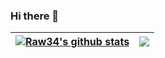 ### Hi there 👋

<!--
**raw34/raw34** is a ✨ _special_ ✨ repository because its `README.md` (this file) appears on your GitHub profile.

Here are some ideas to get you started:

- 🔭 I’m currently working on ...
- 🌱 I’m currently learning ...
- 👯 I’m looking to collaborate on ...
- 🤔 I’m looking for help with ...
- 💬 Ask me about ...
- 📫 How to reach me: ...
- 😄 Pronouns: ...
- ⚡ Fun fact: ...
-->


| <a href="https://github.com/raw34/github-readme-stats"><img align="center" src="https://github-readme-stats.vercel.app/api?username=raw34&layout=compact&show_icons=true&include_all_commits=true=&hide_border=true" alt="Raw34's github stats" /></a> | <a href="https://github.com/raw34/github-readme-stats"><img align="center" src="https://github-readme-stats.vercel.app/api/top-langs/?username=raw34&layout=compact&hide_border=true" /></a> |
| ------------- | ------------- |
